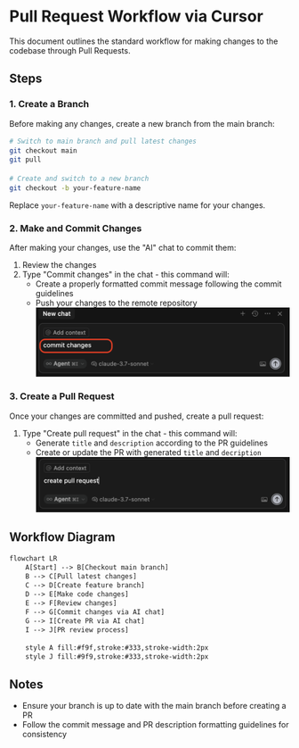 # Pull Request Workflow via Cursor

This document outlines the standard workflow for making changes to the codebase through Pull Requests.

## Steps

### 1. Create a Branch

Before making any changes, create a new branch from the main branch:

```bash
# Switch to main branch and pull latest changes
git checkout main
git pull

# Create and switch to a new branch
git checkout -b your-feature-name
```

Replace `your-feature-name` with a descriptive name for your changes.

### 2. Make and Commit Changes

After making your changes, use the "AI" chat to commit them:

1. Review the changes
2. Type "Commit changes" in the chat - this command will:
   - Create a properly formatted commit message following the commit guidelines
   - Push your changes to the remote repository
![Commit Changes Example](docs/CommitChanges.png)

### 3. Create a Pull Request

Once your changes are committed and pushed, create a pull request:

1. Type "Create pull request" in the chat - this command will:
   - Generate `title` and `description` according to the PR guidelines
   - Create or update the PR with generated `title` and `decription`
![Create Pull Request Example](/docs/CreatePullRequest.png)


## Workflow Diagram

```mermaid
flowchart LR
    A[Start] --> B[Checkout main branch]
    B --> C[Pull latest changes]
    C --> D[Create feature branch]
    D --> E[Make code changes]
    E --> F[Review changes]
    F --> G[Commit changes via AI chat]
    G --> I[Create PR via AI chat]
    I --> J[PR review process]
    
    style A fill:#f9f,stroke:#333,stroke-width:2px
    style J fill:#9f9,stroke:#333,stroke-width:2px
```

## Notes

- Ensure your branch is up to date with the main branch before creating a PR
- Follow the commit message and PR description formatting guidelines for consistency 